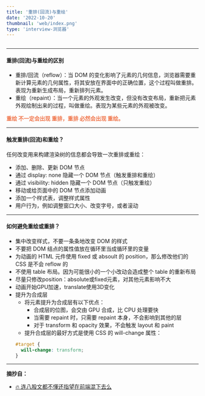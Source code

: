 ```yaml
---
title: '重排(回流)与重绘'
date: '2022-10-20'
thumbnail: 'web/index.png'
type: 'interview-浏览器'
---
```

```toc
```
---

#### 重排(回流)与重绘的区别

- 重排/回流（reflow）：当 DOM 的变化影响了元素的几何信息，浏览器需要重新计算元素的几何属性，将其安放在界面中的正确位置，这个过程叫做重排。表现为重新生成布局，重新排列元素。
- 重绘（repaint）：当一个元素的外观发生改变，但没有改变布局，重新把元素外观绘制出来的过程，叫做重绘。表现为某些元素的外观被改变。

**<font color=#f0764c>重绘 不一定会出现 重排，重排 必然会出现 重绘。</font>**

---

#### 触发重排(回流)和重绘？

任何改变用来构建渲染树的信息都会导致一次重排或重绘：
- 添加、删除、更新 DOM 节点
- 通过 display: none 隐藏一个 DOM 节点（触发重排和重绘）
- 通过 visibility: hidden 隐藏一个 DOM 节点（只触发重绘）
- 移动或给页面中的 DOM 节点添加动画
- 添加一个样式表，调整样式属性
- 用户行为，例如调整窗口大小、改变字号，或者滚动

---

#### 如何避免重绘或重排？

- 集中改变样式，不要一条条地改变 DOM 的样式
- 不要把 DOM 结点的属性值放在循环里当成循环里的变量
- 为动画的 HTML 元件使用 fixed 或 absoult 的 position，那么修改他们的 CSS 是不会 reflow 的
- 不使用 table 布局。因为可能很小的一个小改动会造成整个 table 的重新布局
- 尽量只修改position：absolute或fixed元素，对其他元素影响不大
- 动画开始GPU加速，translate使用3D变化
- 提升为合成层
  - 将元素提升为合成层有以下优点：
      - 合成层的位图，会交由 GPU 合成，比 CPU 处理要快
      - 当需要 repaint 时，只需要 repaint 本身，不会影响到其他的层
      - 对于 transform 和 opacity 效果，不会触发 layout 和 paint
  - 提升合成层的最好方式是使用 CSS 的 will-change 属性：
  ```css
  #target {
    will-change: transform;
  }
  ```

---

**摘抄自：**
- [🔥 连八股文都不懂还指望在前端混下去么](https://juejin.cn/post/7016593221815910408#heading-13)